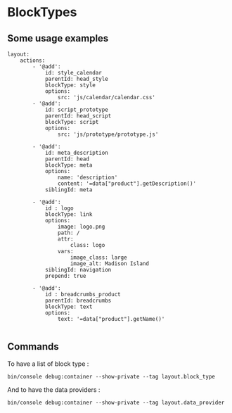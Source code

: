 BlockTypes
=====================================

Some usage examples
----------------

```
layout:
    actions:
        - '@add':
            id: style_calendar
            parentId: head_style
            blockType: style
            options:
                src: 'js/calendar/calendar.css'
        - '@add':
            id: script_prototype
            parentId: head_script
            blockType: script
            options:
                src: 'js/prototype/prototype.js'
                
        - '@add':
            id: meta_description
            parentId: head
            blockType: meta
            options:
                name: 'description'
                content: '=data["product"].getDescription()'
            siblingId: meta
            
        - '@add':
            id : logo
            blockType: link
            options:
                image: logo.png
                path: /
                attr:
                    class: logo
                vars:
                    image_class: large
                    image_alt: Madison Island
            siblingId: navigation
            prepend: true
            
        - '@add':
            id : breadcrumbs_product
            parentId: breadcrumbs
            blockType: text
            options:
                text: '=data["product"].getName()'
    
```



Commands
----------------

To have a list of block type :

`bin/console debug:container --show-private --tag layout.block_type`

And to have the data providers :

`bin/console debug:container --show-private --tag layout.data_provider`
